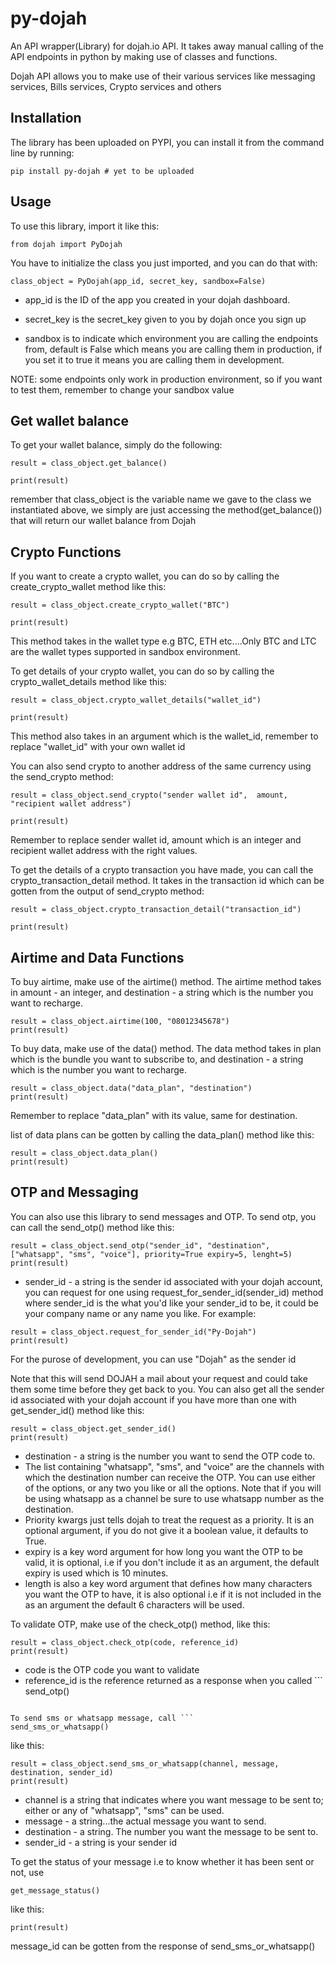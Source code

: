 # py-dojah

An API wrapper(Library) for dojah.io API. It takes away manual calling of the API endpoints in python by making use of classes and functions.

Dojah API allows you to make use of their various services like messaging services, Bills services, Crypto services and others

## Installation
The library has been uploaded on PYPI, you can install it from the command line by running:

```
pip install py-dojah # yet to be uploaded
```

## Usage

To use this library, import it like this:

```
from dojah import PyDojah
```

You have to initialize the class you just imported, and you can do that with:

```
class_object = PyDojah(app_id, secret_key, sandbox=False)
```

* app_id is the ID of the app you created in your dojah dashboard.

* secret_key is the secret_key given to you by dojah once you sign up

* sandbox is to indicate which environment you are calling the endpoints from, default is False which means you are calling them in production, if you set it to true it means you are calling them in development.

NOTE: some endpoints only work in production environment, so if you want to test them, remember to change your sandbox value

## Get wallet balance

To get your wallet balance, simply do the following:

```
result = class_object.get_balance()

print(result)
```
remember that class_object is the variable name we gave to the class we instantiated above, we simply are just accessing the method(get_balance()) that will return our wallet balance from Dojah

## Crypto Functions

If you want to create a crypto wallet, you can do so by calling the create_crypto_wallet method like this:

```
result = class_object.create_crypto_wallet("BTC")

print(result)
```
This method takes in the wallet type e.g BTC, ETH etc....Only BTC and LTC are the wallet types supported in sandbox environment.

To get details of your crypto wallet, you can do so by calling the crypto_wallet_details method like this:

```
result = class_object.crypto_wallet_details("wallet_id")

print(result)
```

This method also takes in an argument which is the wallet_id, remember to replace "wallet_id" with your own wallet id

You can also send crypto to another address of the same currency using the send_crypto method:

```
result = class_object.send_crypto("sender wallet id",  amount, "recipient wallet address")

print(result)
```
Remember to replace sender wallet id, amount which is an integer and recipient wallet address with the right values.


To get the details of a crypto transaction you have made, you can call the crypto_transaction_detail method. It takes in the transaction id which can be gotten from the output of send_crypto method:

```
result = class_object.crypto_transaction_detail("transaction_id")

print(result)
```

## Airtime and Data Functions
To buy airtime, make use of the airtime() method. The airtime method takes in amount - an integer, and destination - a string which is the number you want to recharge.

```
result = class_object.airtime(100, "08012345678")
print(result)

```

To buy data, make use of the data() method. The data method takes in plan which is the bundle you want to subscribe to, and destination - a string which is the number you want to recharge.

```
result = class_object.data("data_plan", "destination")
print(result)
```
Remember to replace "data_plan" with its value, same for destination.

list of data plans can be gotten by calling the data_plan() method like this:

```
result = class_object.data_plan()
print(result)
```

## OTP and Messaging
You can also use this library to send messages and OTP. To send otp, you can call the send_otp() method like this:

```
result = class_object.send_otp("sender_id", "destination", ["whatsapp", "sms", "voice"], priority=True expiry=5, lenght=5)
print(result)
```

* sender_id - a string is the sender id associated with your dojah account, you can request for one using request_for_sender_id(sender_id) method where sender_id is the what you'd like your sender_id to be, it could be your company name or any name you like. For example:

```
result = class_object.request_for_sender_id("Py-Dojah")
print(result)
```
For the purose of development, you can use "Dojah" as the sender id

Note that this will send DOJAH a mail about your request and could take them some time before they get back to you.
You can also get all the sender id associated with your dojah account if you have more than one with get_sender_id() method like this:

```
result = class_object.get_sender_id()
print(result)
```
* destination - a string is the number you want to send the OTP code to.
* The list containing "whatsapp", "sms", and "voice" are the channels with which the destination number can receive the OTP. You can use either of the options, or any two you like or all the options. 
Note that if you will be using whatsapp as a channel be sure to use whatsapp number as the destination.
* Priority kwargs just tells dojah to treat the request as a priority. It is an optional argument, if you do not give it a boolean value, it defaults to True.
* expiry is a key word argument for how long you want the OTP to be valid, it is optional, i.e if you don't include it as an argument, the default expiry is used which is 10 minutes.
* length is also a key word argument that defines how many characters you want the OTP to have, it is also optional i.e if it is not included in the as an argument the default 6 characters will be used.

To validate OTP, make use of the check_otp() method, like this:

```
result = class_object.check_otp(code, reference_id)
print(result)
```

* code is the OTP code you want to validate
* reference_id is the reference returned as a response when you called ```
send_otp()
```

To send sms or whatsapp message, call ```
send_sms_or_whatsapp()
``` 
like this:

```
result = class_object.send_sms_or_whatsapp(channel, message, destination, sender_id)
print(result)
```

* channel is a string that indicates where you want message to be sent to; either or any of "whatsapp", "sms" can be used.
* message - a string...the actual message you want to send.
* destination - a string. The number you want the message to be sent to.
* sender_id - a string is your sender id

To get the status of your message i.e to know whether it has been sent or not, use 
```
get_message_status()
```
like this:

```result = class_object.get_message_status(message_id)
print(result)
```
message_id can be gotten from the response of send_sms_or_whatsapp()
